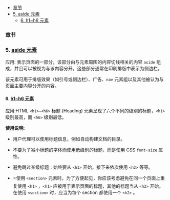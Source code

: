 - [章节](#章节)
- [5. aside 元素](#5-aside-元素)
  - [6. h1~h6 元素](#6-h1h6-元素)

### 章节

### 5. [aside 元素](https://developer.mozilla.org/zh-CN/docs/Web/HTML/Element/aside)

应用: 表示页面的一部分，该部分由与元素周围的内容切线相关的内容 `aside` 组成，并且可以被视为与该内容分开。这些部分通常在印刷排版中表示为侧边栏。

该元素可用于排版效果（如引号或侧边栏）、广告、`nav` 元素组以及其他被认为与页面主要内容分开的内容。

#### 6. [h1~h6 元素](https://developer.mozilla.org/zh-CN/docs/Web/HTML/Element/Heading_Elements)

应用:HTML `<h1>–<h6>` 标题 (Heading) 元素呈现了六个不同的级别的标题，`<h1>` 级别最高，而 `<h6>` 级别最低。

**使用说明:**

- 用户代理可以使用标题信息，例如自动构建文档的目录。

- 不要为了减小标题的字体而使用低级别的标题，而是使用 CSS `font-size` 属性。

- 避免跳过某级标题：始终要从 `<h1>` 开始，接下来依次使用 `<h2>` 等等。

- ⭐使用 `<section>` 元素时，为了方便起见，你应该考虑避免在同一个页面上重复使用 `<h1>` ，`<h1>` 应被用于表示页面的标题，其他的标题当从 `<h2>` 开始。在使用 `<section>` 时，应当为每个 section 都使用一个 `<h2>` 。